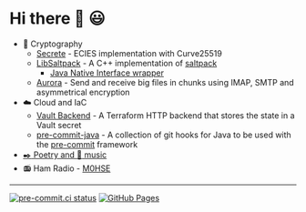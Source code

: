 # Hi there :wave: :smiley:

- :closed_lock_with_key: Cryptography
  - [Secrete](https://github.com/gherynos/secrete) - ECIES implementation with Curve25519
  - [LibSaltpack](https://github.com/gherynos/libsaltpack) - A C++ implementation of [saltpack](https://saltpack.org)
    - [Java Native Interface wrapper](https://github.com/Gherynos/libsaltpack-jni)
  - [Aurora](https://github.com/gherynos/aurora) - Send and receive big files in chunks using IMAP, SMTP and asymmetrical encryption
- :cloud: Cloud and IaC
  - [Vault Backend](https://github.com/gherynos/vault-backend) - A Terraform HTTP backend that stores the state in a Vault secret
  - [pre-commit-java](https://github.com/gherynos/pre-commit-java) - A collection of git hooks for Java to be used with the [pre-commit](https://pre-commit.com) framework
- [:black_nib: Poetry and :musical_keyboard: music](https://gherynos.art)
- :radio: Ham Radio - [M0HSE](https://www.qrz.com/db/M0HSE)

---

[![pre-commit.ci status](https://results.pre-commit.ci/badge/github/gherynos/gherynos/main.svg)](https://results.pre-commit.ci/latest/github/gherynos/gherynos/main)
[![GitHub Pages](https://github.com/gherynos/gherynos/actions/workflows/gh-pages.yml/badge.svg)](https://github.com/gherynos/gherynos/actions/workflows/gh-pages.yml)
